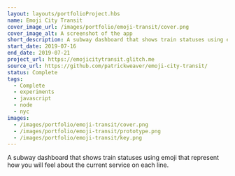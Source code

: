 ```yaml
---
layout: layouts/portfolioProject.hbs
name: Emoji City Transit
cover_image_url: /images/portfolio/emoji-transit/cover.png
cover_image_alt: A screenshot of the app
short_description: A subway dashboard that shows train statuses using emoji.
start_date: 2019-07-16
end_date: 2019-07-21
project_url: https://emojicitytransit.glitch.me
source_url: https://github.com/patrickweaver/emoji-city-transit/
status: Complete
tags:
  - Complete
  - experiments
  - javascript
  - node
  - nyc
images:
  - /images/portfolio/emoji-transit/cover.png
  - /images/portfolio/emoji-transit/prototype.png
  - /images/portfolio/emoji-transit/key.png
---
```


A subway dashboard that shows train statuses using emoji that represent how you will feel about the current service on each line.
